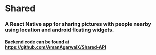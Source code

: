# Shared

### A React Native app for sharing pictures with people nearby using location and android floating widgets.

#### Backend code can be found at https://github.com/AmanAgarwalX/Shared-API
